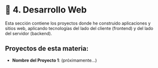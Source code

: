 # 📁 4. Desarrollo Web

Esta sección contiene los proyectos donde he construido aplicaciones y sitios web, aplicando tecnologías del lado del cliente (frontend) y del lado del servidor (backend).

## Proyectos de esta materia:

* **Nombre del Proyecto 1**: (próximamente...)
